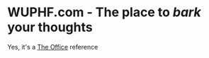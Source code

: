 # WUPHF.com - The place to _bark_ your thoughts

Yes, it's a [The Office](!https://theoffice.fandom.com/wiki/WUPHF.com_(Website)) reference